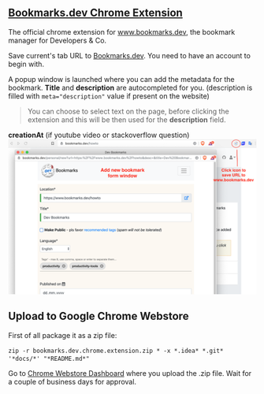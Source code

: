 [Bookmarks.dev Chrome Extension](https://chrome.google.com/webstore/detail/save-to-bookmarksdev/diofdblfhjbpgackifolmboaiccmebjb)
---
The official chrome extension for www.bookmarks.dev, the bookmark manager for Developers & Co. 

Save current's tab URL to [Bookmarks.dev](https://www.bookmarks.dev). You need to have an account to begin with.

A popup window is launched where you can add the metadata for the bookmark. **Title** and **description** are autocompleted
for you. (description is filled with `meta="description"` value if present on the website)

> You can choose to select text on the page, before clicking the extension and this will be then used for the **description**
field. 

**creationAt** (if youtube video or stackoverflow question)
 ![Chrome extension screenshot](docs/img/screenshot-chrome-extension.png)

## Upload to Google Chrome Webstore

First of all package it as a zip file:
```shell
zip -r bookmarks.dev.chrome.extension.zip * -x *.idea* *.git* '*docs/*' "*README.md*"
```

Go to [Chrome Webstore Dashboard](https://chrome.google.com/webstore/developer/dashboard) where
you upload the .zip file. Wait for a couple of business days for approval.



